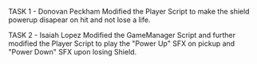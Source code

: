 TASK 1 - Donovan Peckham
  Modified the Player Script to make the shield powerup disapear on hit and not lose a life.
  
TASK 2 - Isaiah Lopez
  Modified the GameManager Script and further modified the Player Script to play the "Power Up" SFX on pickup and "Power Down" SFX upon losing Shield.
